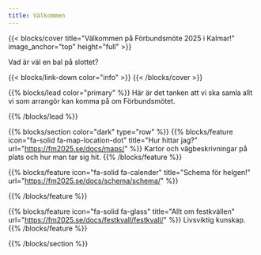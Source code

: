 ```yaml
---
title: Välkommen
---
```


{{< blocks/cover title="Välkommen på Förbundsmöte 2025 i Kalmar!" image_anchor="top" height="full" >}}

<p class="lead mt-5">Vad är väl en bal på slottet?</p>

{{< blocks/link-down color="info" >}}
{{< /blocks/cover >}}

{{% blocks/lead color="primary" %}}
Här är det tanken att vi ska samla allt vi som arrangör kan komma på om Förbundsmötet.

{{% /blocks/lead %}}

{{% blocks/section color="dark" type="row" %}}
{{% blocks/feature icon="fa-solid fa-map-location-dot" title="Hur hittar jag?" url="https://fm2025.se/docs/maps/" %}}
Kartor och vägbeskrivningar på plats och hur man tar sig hit.
{{% /blocks/feature %}}

{{% blocks/feature icon="fa-solid fa-calender" title="Schema för helgen!" url="https://fm2025.se/docs/schema/schema/" %}}

{{% /blocks/feature %}}

{{% blocks/feature icon="fa-solid fa-glass" title="Allt om festkvällen" url="https://fm2025.se/docs/festkvall/festkvall/" %}}
Livsviktig kunskap.
{{% /blocks/feature %}}

{{% /blocks/section %}}
